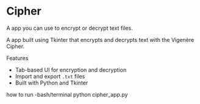# Cipher
A app you can use to encrypt or decrypt text files. 

A app built using Tkinter that encrypts and decrypts text with the Vigenère Cipher.

Features
- Tab-based UI for encryption and decryption
- Import and export `.txt` files
- Built with Python and Tkinter

how to run 
-bash/terminal 
python cipher_app.py
